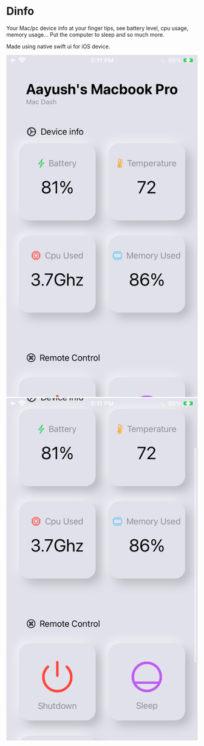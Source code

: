 # Dinfo
Your Mac/pc device info at your finger tips, see battery level, cpu usage, memory usage... Put the computer to sleep and so much more.

Made using native swift ui for iOS device.

<img src="https://raw.githubusercontent.com/Aayush9029/Dinfo/master/readme/info.PNG"/>

<img src="https://raw.githubusercontent.com/Aayush9029/Dinfo/master/readme/remote.PNG"/>
